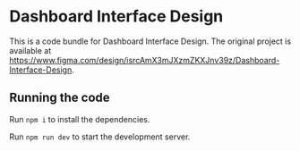 
  # Dashboard Interface Design

  This is a code bundle for Dashboard Interface Design. The original project is available at https://www.figma.com/design/isrcAmX3mJXzmZKXJnv39z/Dashboard-Interface-Design.

  ## Running the code

  Run `npm i` to install the dependencies.

  Run `npm run dev` to start the development server.
  